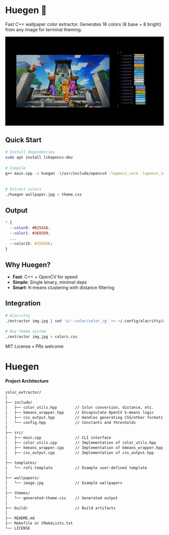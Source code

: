 # Huegen 🎨

Fast C++ wallpaper color extractor. Generates 16 colors (8 base + 8 bright) from any image for terminal theming.

![Huegen Preview](./Previews/preview.gif)

## Quick Start

```bash
# Install dependencies
sudo apt install libopencv-dev

# Compile
g++ main.cpp -o huegen -I/usr/include/opencv4 -lopencv_core -lopencv_imgcodecs -lopencv_imgproc


# Extract colors
./huegen wallpaper.jpg > theme.css
```

## Output

```css
* {
  --color0: #B25426;
  --color1: #3683D9;
  ...
  --color15: #25593E;
}
```

## Why Huegen?

- **Fast**: C++ + OpenCV for speed
- **Simple**: Single binary, minimal deps
- **Smart**: K-means clustering with distance filtering

## Integration

```bash
# Alacritty
./extractor img.jpg | sed 's/--color/color_/g' >> ~/.config/alacritty/alacritty.yml

# Any theme system
./extractor img.jpg > colors.css
```

MIT License • PRs welcome

# Huegen

#### Project Architecture

```
color_extractor/
│
├── include/
│   ├── color_utils.hpp        // Color conversion, distance, etc.
│   ├── kmeans_wrapper.hpp     // Encapsulate OpenCV k-means logic
│   ├── css_output.hpp         // Handles generating CSS/other formats
│   └── config.hpp             // Constants and thresholds
│
├── src/
│   ├── main.cpp               // CLI interface
│   ├── color_utils.cpp        // Implementation of color_utils.hpp
│   ├── kmeans_wrapper.cpp     // Implementation of kmeans_wrapper.hpp
│   ├── css_output.cpp         // Implementation of css_output.hpp
│
├── templates/
│   └── rofi.template          // Example user-defined template
│
├── wallpapers/
│   └── image.jpg              // Example wallpapers
│
├── themes/
│   └── generated-theme.css    // Generated output
│
├── build/                     // Build artifacts
│
├── README.md
├── Makefile or CMakeLists.txt
└── LICENSE

```
